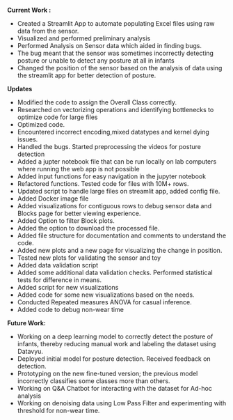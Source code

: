 **Current Work :**
- Created a Streamlit App to automate populating Excel files using raw data from the sensor.
- Visualized and performed preliminary analysis 
- Performed Analysis on Sensor data which aided in finding bugs.
- The bug meant that the sensor was sometimes incorrectly detecting posture or unable to detect any posture at all in infants
- Changed the position of the sensor based on the analysis of data using the streamlit app for better detection of posture.

**Updates**
- Modified the code to assign the Overall Class correctly.
- Researched on vectorizing operations and identifying bottlenecks to optimize code for large files
- Optimized code.
- Encountered incorrect encoding,mixed datatypes and kernel dying issues.
- Handled the bugs. Started preprocessing the videos for posture detection
- Added a jupter notebook file that can be run locally on lab computers where running the web app is not possible
- Added input functions for easy navigation in the jupyter notebook
- Refactored functions. Tested code for files with 10M+ rows.
- Updated script to handle large files on streamlit app, added config file.
- Added Docker image file
- Added visualizations for contiguous rows to debug sensor data and Blocks page for better viewing experience.
- Added Option to filter Block plots.
- Added the option to download the processed file.
- Added file structure for documentation and comments to understand the code.
- Added new plots and a new page for visualizing the change in position.
- Tested new plots for validating the sensor and toy
- Added data validation script
- Added some additional data validation checks. Performed statistical tests for difference in means.
- Added script for new visualizations
- Added code for some new visualizations based on the needs.
- Conducted Repeated measures ANOVA for casual inference.
- Added code to debug non-wear time 

**Future Work:**
- Working on a deep learning model to correctly detect the posture of infants, thereby reducing manual work and labeling the dataset using Datavyu.
- Deployed initial model for posture detection. Received feedback on detection.
- Prototyping on the new fine-tuned version; the previous model incorrectly classifies some classes more than others.
- Working on Q&A Chatbot for interacting with the dataset for Ad-hoc analysis
- Working on denoising data using Low Pass Filter and experimenting with threshold for non-wear time.
